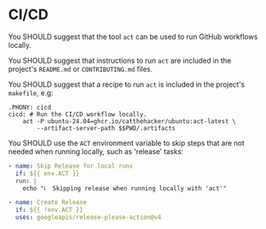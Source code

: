 # CI/CD

You SHOULD suggest that the tool `act` can be used to run GitHub workflows locally.

You SHOULD suggest that instructions to run `act` are included in the project's `README.md` or `CONTRIBUTING.md` files.

You SHOULD suggest that a recipe to run `act` is included in the project's `makefile`, e.g:

```make
.PHONY: cicd
cicd: # Run the CI/CD workflow locally.
	act -P ubuntu-24.04=ghcr.io/catthehacker/ubuntu:act-latest \
		--artifact-server-path $$PWD/.artifacts
```

You SHOULD use the `ACT` environment variable to skip steps that are not needed when running locally, such as 'release' tasks:

```yaml
- name: Skip Release for local runs
  if: ${{ env.ACT }}
  run: |
    echo "ℹ️  Skipping release when running locally with 'act'"

- name: Create Release
  if: ${{ !env.ACT }}
  uses: googleapis/release-please-action@v4
```

